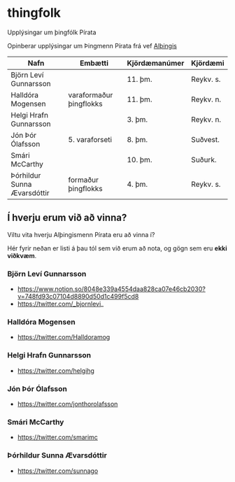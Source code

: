 # thingfolk
Upplýsingar um þingfólk Pírata

Opinberar upplýsingar um Þingmenn Pírata frá vef [Alþingis](https://www.althingi.is/thingmenn/thingflokkar/piratar/)


| Nafn | Embætti | Kjördæmanúmer | Kjördæmi |
|-|-|-|-|
|Björn Leví Gunnarsson | |		11. þm.	| Reykv. s.|
|Halldóra Mogensen|	varaformaður þingflokks | 11. þm.| Reykv. n.|
|Helgi Hrafn Gunnarsson | |	 3. þm. | Reykv. n.|
|Jón Þór Ólafsson|	5. varaforseti | 8. þm. | Suðvest.|
|Smári McCarthy| |10. þm. | Suðurk.|
|Þórhildur Sunna Ævarsdóttir|	formaður þingflokks | 4. þm. | Reykv. s.|


## Í hverju erum við að vinna?
Viltu vita hverju Alþingismenn Pírata eru að vinna í?

Hér fyrir neðan er listi á þau tól sem við erum að nota, og gögn sem eru **ekki viðkvæm**.

### Björn Leví Gunnarsson
* https://www.notion.so/8048e339a4554daa828ca07e46cb2030?v=748fd93c07104d8890d50d1c499f5cd8
* https://twitter.com/_bjornlevi_

### Halldóra Mogensen
* https://twitter.com/Halldoramog

### Helgi Hrafn Gunnarsson
* https://twitter.com/helgihg

### Jón Þór Ólafsson
* https://twitter.com/jonthorolafsson

### Smári McCarthy
* https://twitter.com/smarimc

### Þórhildur Sunna Ævarsdóttir
* https://twitter.com/sunnago

